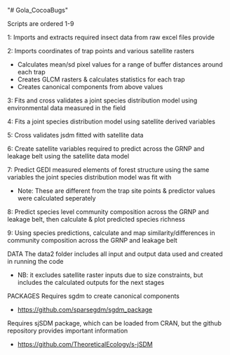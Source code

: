 "# Gola_CocoaBugs" 

Scripts are ordered 1-9

1: Imports and extracts required insect data from raw excel files provide

2: Imports coordinates of trap points and various satellite rasters
  - Calculates mean/sd pixel values for a range of buffer distances around each trap
  - Creates GLCM rasters & calculates statistics for each trap
  - Creates canonical components from above values
  
3: Fits and cross validates a joint species distribution model using environmental data measured in the field

4: Fits a joint species distribution model using satellite derived variables

5: Cross validates jsdm fitted with satellite data

6: Create satellite variables required to predict across the GRNP and leakage belt using the satellite data model

7: Predict GEDI measured elements of forest structure using the same variables the joint species distribution model was fit with
  - Note: These are different from the trap site points & predictor values were calculated seperately

8: Predict species level community composition across the GRNP and leakage belt, then calculate & plot predicted species richness

9: Using species predictions, calculate and map similarity/differences in community composition across the GRNP and leakage belt



DATA
The data2 folder includes all input and output data used and created in running the code
  - NB: it excludes satellite raster inputs due to size constraints, but includes the calculated outputs for the next stages


PACKAGES
Requires sgdm to create canonical components
  - https://github.com/sparsegdm/sgdm_package

Requires sjSDM package, which can be loaded from CRAN, but the github repository provides important information
  - https://github.com/TheoreticalEcology/s-jSDM

